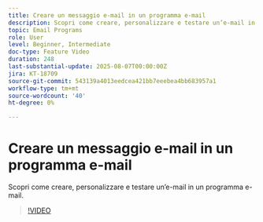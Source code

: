 ```yaml
---
title: Creare un messaggio e-mail in un programma e-mail
description: Scopri come creare, personalizzare e testare un’e-mail in un programma e-mail.
topic: Email Programs
role: User
level: Beginner, Intermediate
doc-type: Feature Video
duration: 248
last-substantial-update: 2025-08-07T00:00:00Z
jira: KT-18709
source-git-commit: 543139a4013eedcea421bb7eeebea4bb683957a1
workflow-type: tm+mt
source-wordcount: '40'
ht-degree: 0%

---
```



# Creare un messaggio e-mail in un programma e-mail

Scopri come creare, personalizzare e testare un’e-mail in un programma e-mail.

>[!VIDEO](https://video.tv.adobe.com/v/3470630/?learn=on&enablevpops)
